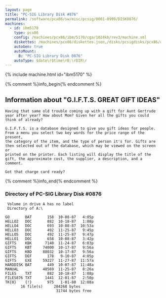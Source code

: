 ```yaml
---
layout: page
title: "PC-SIG Library Disk #876"
permalink: /software/pcx86/sw/misc/pcsig/0001-0999/DISK0876/
machines:
  - id: ibm5170
    type: pcx86
    config: /machines/pcx86/ibm/5170/cga/1024kb/rev3/machine.xml
    diskettes: /machines/pcx86/diskettes.json,/disks/pcsigdisks/pcx86/diskettes.json
    autoGen: true
    autoMount:
      B: "PC-SIG Library Disk 0876"
    autoType: $date\r$time\rB:\rDIR\r
---
```


{% include machine.html id="ibm5170" %}

{% comment %}info_begin{% endcomment %}

## Information about "G.I.F.T.S. GREAT GIFT IDEAS"

    Having that same old trouble coming up with a gift for Aunt Gertrude
    year after year? How about Mom? Given her all the gifts you could
    think of already?
    
    G.I.F.T.S. is a database designed to give you gift ideas for people.
    From a menu you select two key words for the price range of the present,
    the category of the item, and the type of person it's for. Gifts are
    then selected out of the database, which may be viewed on the screen or
    printed on the printer. Each listing will display the title of the
    gift, the approximate cost, the supplier, a description, and a comment.
    
    Got that charge card ready?
{% comment %}info_end{% endcomment %}


### Directory of PC-SIG Library Disk #0876

     Volume in drive A has no label
     Directory of A:\

    GO       BAT       158  10-08-87   4:05p
    HELLO2   DOC       882  10-18-87   1:08p
    HELLO4   DOC       693  10-08-87  10:53a
    HELLO3   DOC       492  11-25-87   9:45p
    HELLO5   DOC       492  11-25-87   9:47p
    HELLO1   DOC       658  10-08-87   3:42p
    GIFTS    KBK      7140  11-24-87   6:03p
    GIFTS    KBT     74000  10-17-87   9:56a
    GIFTS    KBD     88032  10-17-87   9:56a
    GIFTS    DEF       178   9-10-87   4:05p
    GIFTS    EXE     59227  11-27-87  11:57a
    HARDDISK BAT       449  10-07-87  11:48a
    MANUAL           48569  11-25-87   8:26a
    FILES    TXT       882  10-18-87   1:08p
    FILES876 TXT      1441  12-01-87   2:50p
    TK{0}    {!}       975   1-01-80  12:08a
           16 file(s)     284268 bytes
                           31744 bytes free
